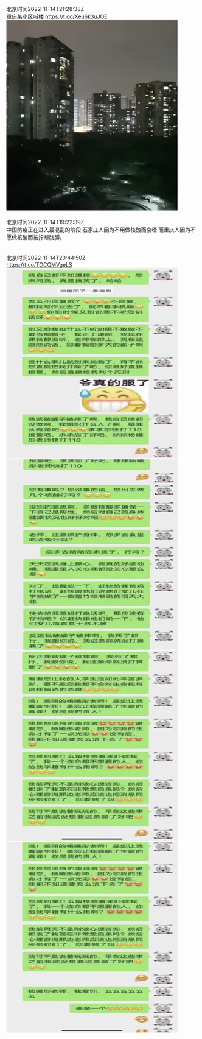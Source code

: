 北京时间2022-11-14T21:28:38Z<br>重庆某小区喊楼 https://t.co/Xeu6k3uJOE<br><img src='/temp/video/2022/o-Month-11/l-Day-14/whyyoutouzhele/1592147495165231106_0.jpg' width='450' height='500'><br><br>北京时间2022-11-14T19:22:39Z<br>中国防疫正在进入最混乱的阶段
石家庄人因为不用做核酸而哀嚎
而重庆人因为不愿做核酸而被拧断胳膊。<br><br><br>北京时间2022-11-14T20:44:50Z<br>https://t.co/TOCQMVgeLS<br><img src='/temp/image/2022/o-Month-11/1592136472295272448_0.jpg' width='450' height='500'><img src='/temp/image/2022/o-Month-11/1592136472295272448_1.jpg' width='450' height='500'><img src='/temp/image/2022/o-Month-11/1592136472295272448_2.jpg' width='450' height='500'><img src='/temp/image/2022/o-Month-11/1592136472295272448_3.jpg' width='450' height='500'><br><br>